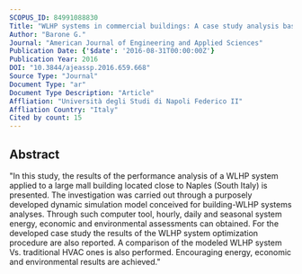 ```yaml
---
SCOPUS_ID: 84991088830
Title: "WLHP systems in commercial buildings: A case study analysis based on a dynamic simulation approach"
Author: "Barone G."
Journal: "American Journal of Engineering and Applied Sciences"
Publication Date: {'$date': '2016-08-31T00:00:00Z'}
Publication Year: 2016
DOI: "10.3844/ajeassp.2016.659.668"
Source Type: "Journal"
Document Type: "ar"
Document Type Description: "Article"
Affliation: "Università degli Studi di Napoli Federico II"
Affliation Country: "Italy"
Cited by count: 15
---
```


## Abstract
"In this study, the results of the performance analysis of a WLHP system applied to a large mall building located close to Naples (South Italy) is presented. The investigation was carried out through a purposely developed dynamic simulation model conceived for building-WLHP systems analyses. Through such computer tool, hourly, daily and seasonal system energy, economic and environmental assessments can obtained. For the developed case study the results of the WLHP system optimization procedure are also reported. A comparison of the modeled WLHP system Vs. traditional HVAC ones is also performed. Encouraging energy, economic and environmental results are achieved."
